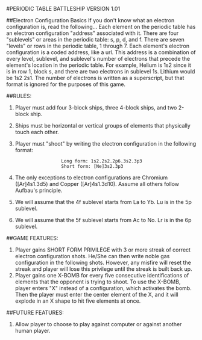 #PERIODIC TABLE BATTLESHIP VERSION 1.01

##Electron Configuration Basics
If you don't know what an electron configuration is, read the following...
    Each element on the periodic table has an electron configuration "address" associated with it. There are four "sublevels" or areas in the periodic table: s, p, d, and f. There are seven "levels" or rows in the periodic table, 1 through 7. Each element's electron configuration is a coded address, like a url. This address is a combination of every level, sublevel, and sublevel's number of electrons that precede the element's location in the periodic table. For example, Helium is 1s2 since it is in row 1, block s, and there are two electrons in sublevel 1s. Lithium would be 1s2 2s1. The number of electrons is written as a superscript, but that format is ignored for the purposes of this game. 



##RULES:
1. Player must add four 3-block ships, three 4-block ships, and two 2-block ship.
2. Ships must be horizontal or vertical groups of elements that physically touch each other.
2. Player must "shoot" by writing the electron configuration in the following format: 
                
                        Long form: 1s2.2s2.2p6.3s2.3p3
                        Short form: [Ne]3s2.3p3

3. The only exceptions to electron configurations are Chromium ([Ar]4s1.3d5) and Copper ([Ar]4s1.3d10). Assume all others follow Aufbau's principle. 
5. We will assume that the 4f sublevel starts from La to Yb. Lu is in the 5p sublevel.
6. We will assume that the 5f sublevel starts from Ac to No. Lr is in the 6p sublevel.



##GAME FEATURES:
1. Player gains SHORT FORM PRIVILEGE with 3 or more streak of correct electron configuration shots. He/She can then write noble gas configuration in the following shots. However, any misfire will reset the streak and player will lose this privilege until the streak is built back up. 
2. Player gains one X-BOMB for every five consecutive identifications of elements that the opponent is trying to shoot. To use the X-BOMB, player enters "X" instead of a configuration, which activates the bomb. Then the player must enter the center element of the X, and it will explode in an X shape to hit five elements at once.



##FUTURE FEATURES:
1. Allow player to choose to play against computer or against another human player.
